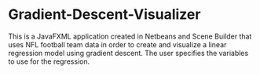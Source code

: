 # Gradient-Descent-Visualizer
This is a JavaFXML application created in Netbeans and Scene Builder that uses NFL football team data in order to create and visualize a linear regression model using gradient descent. The user specifies the variables to use for the regression.
